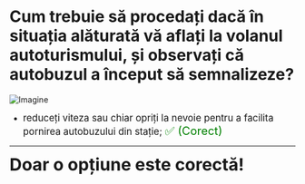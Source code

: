 # Cum trebuie să procedați dacă în situația alăturată vă aflați la volanul autoturismului, și observați că autobuzul a început să semnalizeze?

![Imagine](https://www.arr-atestate.ro/upload/img/questions/img/cum-trebuie-sa-procedati-daca-in-situatia-alaturata-va-aflati-la-volanul-autoturismului-si-observati-ca-autobuzul-a-inceput-sa-semnalizeze.jpg)

- <span style="font-size: larger;">reduceți viteza sau chiar opriți la nevoie pentru a facilita pornirea autobuzului din stație; <span style="color: green; font-size: larger;">✅ (Corect)</span></span>

---

<span style="font-size: 30px; font-weight: bold;">**Doar o opțiune este corectă!**</span>